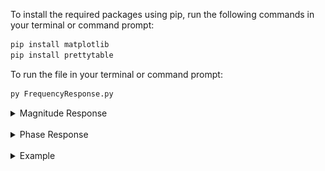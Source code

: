 To install the required packages using pip, run the following commands in your terminal or command prompt:
```bash
pip install matplotlib
pip install prettytable
```

To run the file in your terminal or command prompt:
```bash
py FrequencyResponse.py
```
<details>
  <summary>Magnitude Response</summary>
  
```
|H(w)| = 10 log (1 + r₁² - 2r₁ cos(w - x₁)) + 
         10 log (1 + r₂² - 2r₂ cos(w + x₂)) -
         10 log (1 + r₃² - 2r₃ cos(w - x₃)) - 
         10 log (1 + r₄² - 2r₄ cos(w + x₄))
```
</details>
</br>
<details>
  <summary>Phase Response</summary>
  
```
phase = tan⁻¹((r₁sin(w-x₁))/(1-r₁cos(w-x₁))) +
        tan⁻¹((r₂sin(w-x₂))/(1-r₂cos(w-x₂))) -
        tan⁻¹((r₃sin(w-x₃))/(1-r₃cos(w-x₃))) -
        tan⁻¹((r₄sin(w-x₄))/(1-r₄cos(w-x₄)))
```
</details>
</br>
<details>
  <summary>Example</summary>
  
```
# Values of magnitude r1, r2, r3, r4 and angles x1, x2, x3, x4 
r1 = 2.14
r2 = 2.14
r3 = 0.477
r4 = 0.477

x1 = 1.29
x2 = 1.29
x3 = 0.34
x4 = 0.34
```
</br>
<p align="center">
  <img src="image/image1.png" alt="Magnitude Response" >
  <img src="image/image2.png" alt="Magnitude Response" width="45%" height="45%">
  <img src="image/image3.png" alt="Magnitude Response" width="45%" height="45%">
</p>
</details>







